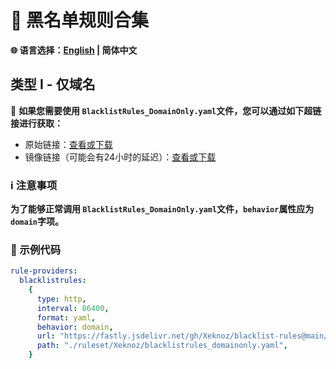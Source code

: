 # 📜 黑名单规则合集

**🌐 语言选择：[English](README.md)  | 简体中文**

## 类型 Ⅰ - 仅域名

🔗 **如果您需要使用 `BlacklistRules_DomainOnly.yaml`文件，您可以通过如下超链接进行获取：**

- 原始链接：[查看或下载](https://raw.githubusercontent.com/Xeknoz/blacklist-rules/main/Clash/BlacklistRules_DomainOnly.yaml)
- 镜像链接（可能会有24小时的延迟）：[查看或下载](https://fastly.jsdelivr.net/gh/Xeknoz/blacklist-rules@main/Clash/BlacklistRules_DomainOnly.yaml)

### ℹ️ 注意事项

**为了能够正常调用 `BlacklistRules_DomainOnly.yaml`文件，`behavior`属性应为 `domain`字项。**

### 📝 示例代码

```yaml
rule-providers:
  blacklistrules:
    {
      type: http,
      interval: 86400,
      format: yaml,
      behavior: domain,
      url: "https://fastly.jsdelivr.net/gh/Xeknoz/blacklist-rules@main/Clash/BlacklistRules_DomainOnly.yaml",
      path: "./ruleset/Xeknoz/blacklistrules_domainonly.yaml",
    }
```
